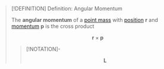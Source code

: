 >[!DEFINITION] Definition: Angular Momentum
>
>The **angular momentum** of a [point mass](../../../Physical%20Systems/Point%20Masses/Point%20Mass.md) with [position](../../../Kinematics/Translation/Position.md) $\boldsymbol{r}$ and [momentum](../Momentum/Momentum.md) $\boldsymbol{p}$ is the cross product 
>
>$$
>\boldsymbol{r}\times \boldsymbol{p}
>$$
>
>>[!NOTATION]-
>>
>>$$
>>\boldsymbol{L}
>>$$
>>
>